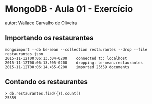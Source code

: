 
# MongoDB - Aula 01 - Exercício
autor: Wallace Carvalho de Oliveira

## Importando os restaurantes

```
mongoimport --db be-mean --collection restaurantes --drop --file restaurantes.json
2015-11-12T00:06:13.504-0200	connected to: localhost
2015-11-12T00:06:13.505-0200	dropping: be-mean.restaurantes
2015-11-12T00:06:14.465-0200	imported 25359 documents

```

## Contando os restaurantes

```
> db.restaurantes.find({}).count()
25359

```
